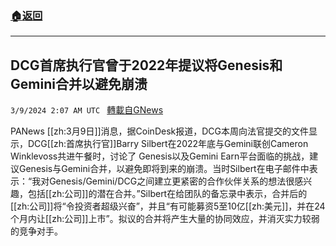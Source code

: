 ###  [:house:返回](README.md)
---


## DCG首席执行官曾于2022年提议将Genesis和Gemini合并以避免崩溃
`3/9/2024 2:07 AM UTC ` [轉載自GNews](https://gnews.org/articles/2378734)

PANews [[zh:3月9日]]消息，据CoinDesk报道，DCG本周向法官提交的文件显示，DCG[[zh:首席执行官]]Barry Silbert在2022年底与Gemini联创Cameron Winklevoss共进午餐时，讨论了 Genesis以及Gemini Earn平台面临的挑战，建议Genesis与Gemini合并，以避免即将到来的崩溃。当时Silbert在电子邮件中表示：“我对Genesis/Gemini/DCG之间建立更紧密的合作伙伴关系的想法很感兴趣，包括[[zh:公司]]的潜在合并。”Silbert在给团队的备忘录中表示，合并后的[[zh:公司]]将“令投资者超级兴奋”，并且“有可能募资5至10亿[[zh:美元]]，并在24个月内让[[zh:公司]]上市”。拟议的合并将产生大量的协同效应，并消灭实力较弱的竞争对手。
